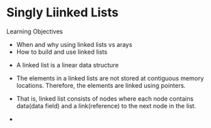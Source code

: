 # Singly Liinked Lists

Learning Objectives

* When and why using linked lists vs arays
* How to build and use linked lists

 - A linked list is a linear data structure
 - The elements in a linked lists are not stored at contiguous memory locations. Therefore, the elements are linked using pointers.

 - That is, linked list consists of nodes where each node contains data(data field) and a link(reference) to the next node in the list.

 -
